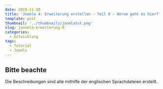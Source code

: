 ```yaml
---
date: 2019-11-30
title: 'Joomla 4: Erweiterung erstellen - Teil 0 - Worum geht es hier?'
template: post
thumbnail: '../thumbnails/joomlatut.png'
slug: jooomla-erweiterung-0
categories:
  - Entwicklung
tags:
  - Tutorial
  - Joomla 
---
```


## Bitte beachte

Die Beschreibungen sind alle mithilfe der englischen Sprachdateien erstellt. 

